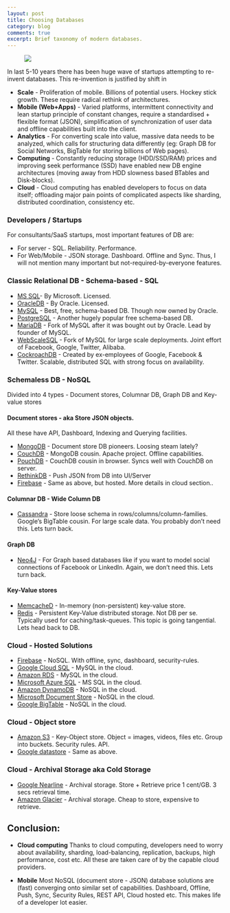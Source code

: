 ```yaml
---
layout: post
title: Choosing Databases
category: blog
comments: true
excerpt: Brief taxonomy of modern databases.    
---
```


<figure>
 <a href="{{ site.url }}/images/blog/database.jpg"><img src="{{ site.url }}/images/blog/database.jpg"></a>
</figure>
 
In last 5-10 years there has been huge wave of startups attempting to re-invent databases. This re-invention is justified by shift in
   
+ **Scale** - Proliferation of mobile. Billions of potential users. Hockey stick growth. These require radical rethink of architectures.  
+ **Mobile (Web+Apps)** - Varied platforms, intermittent connectivity and lean startup principle of constant changes, require a standardised + flexible format (JSON), simplification of synchronization of user data and offline capabilities built into the client.  
+ **Analytics** - For converting scale into value, massive data needs to be analyzed, which calls for structuring data differently (eg: Graph DB for Social Networks, BigTable for storing billions of Web pages).  
+ **Computing** - Constantly reducing storage (HDD/SSD/RAM) prices and improving seek performance (SSD) have enabled new DB engine architectures (moving away from HDD slowness based BTables and Disk-blocks).    
+ **Cloud** - Cloud computing has enabled developers to focus on data itself; offloading major pain points of complicated aspects like sharding, distributed coordination, consistency etc.  

### Developers / Startups 
For consultants/SaaS startups, most important features of DB are:
- For server - SQL. Reliability. Performance.
- For Web/Mobile - JSON storage. Dashboard. Offline and Sync.
Thus, I will not mention many important but not-required-by-everyone features. 

### Classic Relational DB - Schema-based - SQL

+ [MS SQL](http://www.microsoft.com/SQLServer‎)- By Microsoft. Licensed.
+ [OracleDB](https://www.oracle.com/database/) - By Oracle. Licensed. 
+ [MySQL](http://dev.mysql.com/downloads/) - Best, free, schema-based DB. Though now owned by Oracle. 
+ [PostgreSQL](http://www.postgresql.org/) - Another hugely popular free schema-based DB.
+ [MariaDB](https://mariadb.org/) - Fork of MySQL after it was bought out by Oracle. Lead by founder of MySQL.
+ [WebScaleSQL](http://webscalesql.org) - Fork of MySQL for large scale deployments. Joint effort of Facebook, Google, Twitter, Alibaba. 
+ [CockroachDB](https://www.cockroachlabs.com) - Created by ex-employees of Google, Facebook & Twitter. Scalable, distributed SQL with strong focus on availability.


### Schemaless DB - NoSQL
Divided into 4 types - Document stores, Columnar DB, Graph DB and Key-value stores

#### Document stores - aka Store JSON objects.  
All these have API, Dashboard, Indexing and Querying facilities. 

+ [MongoDB](https://www.mongodb.com/) - Document store DB pioneers. Loosing steam lately?
+ [CouchDB](http://couchdb.apache.org) - MongoDB cousin. Apache project. Offline capabilities. 
+ [PouchDB](http://pouchdb.com) - CouchDB cousin in browser. Syncs well with CouchDB on server. 
+ [RethinkDB](https://www.rethinkdb.com/) - Push JSON from DB into UI/Server
+ [Firebase](https://firebase.com) - Same as above, but hosted. More details in cloud section.. 

 
#### Columnar DB - Wide Column DB
+ [Cassandra](http://cassandra.apache.org/) - Store loose schema in rows/columns/column-families. Google’s BigTable cousin. For large scale data. You probably don’t need this. Lets turn back.


#### Graph DB
+ [Neo4J](http://neo4j.com) - For Graph based databases like if you want to model social connections of Facebook or LinkedIn. Again, we don’t need this. Lets turn back.
 
#### Key-Value stores

+ [MemcacheD](https://memcached.org/) - In-memory (non-persistent) key-value store.  
+ [Redis](http://redis.io) - Persistent Key-Value distributed storage. Not DB per se. Typically used for caching/task-queues. This topic is going tangential. Lets head back to DB. 


### Cloud - Hosted Solutions

+ [Firebase](https://firebase.com) - NoSQL. With offline, sync, dashboard, security-rules. 
+ [Google Cloud SQL](https://cloud.google.com/sql/) - MySQL in the cloud.
+ [Amazon RDS](https:/aws.amazon.com/rds‎) - MySQL in the cloud.
+ [Microsoft Azure SQL](https://azure.microsoft.com/en-in/services/sql-database/) - MS SQL in the cloud.
+ [Amazon DynamoDB](https://aws.amazon.com/dynamodb/) - NoSQL in the cloud.
+ [Microsoft Document Store](https://azure.microsoft.com/en-in/services/documentdb/) - NoSQL in the cloud.
+ [Google BigTable](https://cloud.google.com/bigtable/) - NoSQL in the cloud.

### Cloud - Object store

+ [Amazon S3](https://aws.amazon.com/s3/) - Key-Object store. Object = images, videos, files etc. Group into buckets. Security rules. API.
+ [Google datastore](https://cloud.google.com/datastore) -  Same as above.
 
### Cloud - Archival Storage aka Cold Storage

+ [Google Nearline](https://cloud.google.com/storage-nearline/) - Archival storage. Store + Retrieve price 1 cent/GB. 3 secs retrieval time.  
+ [Amazon Glacier](https://aws.amazon.com/glacier/pricing/) - Archival storage. Cheap to store, expensive to retrieve. 
 
## Conclusion:

+ **Cloud computing**
Thanks to cloud computing, developers need to worry about availability, sharding, load-balancing, replication, backups, high performance, cost etc. All these are taken care of by the capable cloud providers. 

+ **Mobile**
Most NoSQL (document store - JSON) database solutions are (fast) converging onto similar set of capabilities. Dashboard, Offline, Push, Sync, Security Rules, REST API, Cloud hosted etc. This makes life of a developer lot easier.
